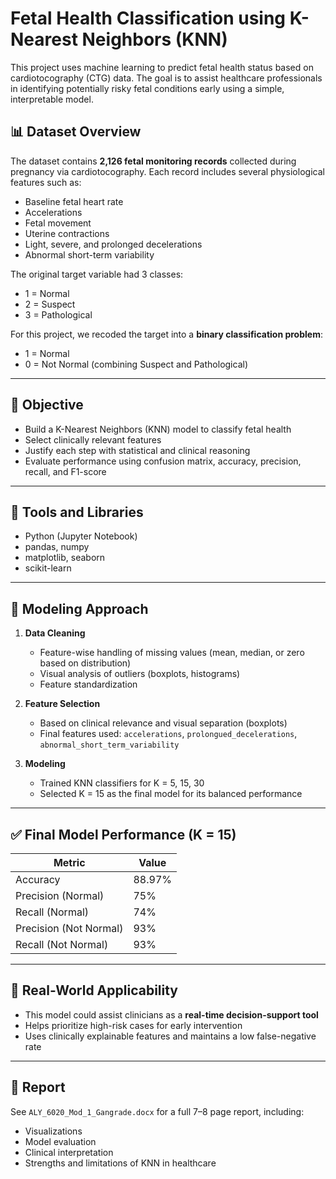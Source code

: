 # Fetal Health Classification using K-Nearest Neighbors (KNN)
This project uses machine learning to predict fetal health status based on cardiotocography (CTG) data. The goal is to assist healthcare professionals in identifying potentially risky fetal conditions early using a simple, interpretable model.


## 📊 Dataset Overview

The dataset contains **2,126 fetal monitoring records** collected during pregnancy via cardiotocography. Each record includes several physiological features such as:
- Baseline fetal heart rate
- Accelerations
- Fetal movement
- Uterine contractions
- Light, severe, and prolonged decelerations
- Abnormal short-term variability

The original target variable had 3 classes:
- 1 = Normal
- 2 = Suspect
- 3 = Pathological

For this project, we recoded the target into a **binary classification problem**:
- 1 = Normal
- 0 = Not Normal (combining Suspect and Pathological)

---

## 🧠 Objective

- Build a K-Nearest Neighbors (KNN) model to classify fetal health
- Select clinically relevant features
- Justify each step with statistical and clinical reasoning
- Evaluate performance using confusion matrix, accuracy, precision, recall, and F1-score

---

## 🔧 Tools and Libraries

- Python (Jupyter Notebook)
- pandas, numpy
- matplotlib, seaborn
- scikit-learn

---

## 🧪 Modeling Approach

1. **Data Cleaning**
   - Feature-wise handling of missing values (mean, median, or zero based on distribution)
   - Visual analysis of outliers (boxplots, histograms)
   - Feature standardization

2. **Feature Selection**
   - Based on clinical relevance and visual separation (boxplots)
   - Final features used: `accelerations`, `prolongued_decelerations`, `abnormal_short_term_variability`

3. **Modeling**
   - Trained KNN classifiers for K = 5, 15, 30
   - Selected K = 15 as the final model for its balanced performance

---

## ✅ Final Model Performance (K = 15)

| Metric               | Value    |
|----------------------|----------|
| Accuracy             | 88.97%   |
| Precision (Normal)   | 75%      |
| Recall (Normal)      | 74%      |
| Precision (Not Normal) | 93%   |
| Recall (Not Normal)    | 93%   |

---

## 🏥 Real-World Applicability

- This model could assist clinicians as a **real-time decision-support tool**
- Helps prioritize high-risk cases for early intervention
- Uses clinically explainable features and maintains a low false-negative rate

---

## 📄 Report

See `ALY_6020_Mod_1_Gangrade.docx` for a full 7–8 page report, including:
- Visualizations
- Model evaluation
- Clinical interpretation
- Strengths and limitations of KNN in healthcare
